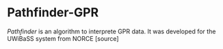 # Pathfinder-GPR

*Pathfinder* is an algorithm to interprete GPR data. It was developed for the UWiBaSS system from NORCE [source]  
